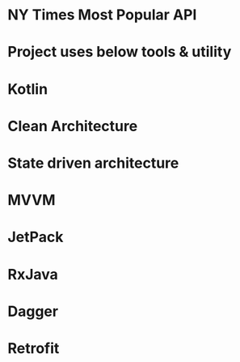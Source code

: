 # NY Times Most Popular API
# Project uses below tools & utility
# Kotlin
# Clean Architecture
# State driven architecture 
# MVVM
# JetPack
# RxJava
# Dagger
# Retrofit
